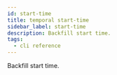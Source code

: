 ```yaml
---
id: start-time
title: temporal start-time
sidebar_label: start-time
description: Backfill start time.
tags:
  - cli reference
---
```


Backfill start time.
